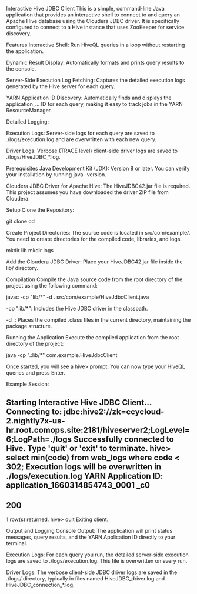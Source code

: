 Interactive Hive JDBC Client
This is a simple, command-line Java application that provides an interactive shell to connect to and query an Apache Hive database using the Cloudera JDBC driver. It is specifically configured to connect to a Hive instance that uses ZooKeeper for service discovery.

Features
Interactive Shell: Run HiveQL queries in a loop without restarting the application.

Dynamic Result Display: Automatically formats and prints query results to the console.

Server-Side Execution Log Fetching: Captures the detailed execution logs generated by the Hive server for each query.

YARN Application ID Discovery: Automatically finds and displays the application_... ID for each query, making it easy to track jobs in the YARN ResourceManager.

Detailed Logging:

Execution Logs: Server-side logs for each query are saved to ./logs/execution.log and are overwritten with each new query.

Driver Logs: Verbose (TRACE level) client-side driver logs are saved to ./logs/HiveJDBC_*.log.

Prerequisites
Java Development Kit (JDK): Version 8 or later. You can verify your installation by running java -version.

Cloudera JDBC Driver for Apache Hive: The HiveJDBC42.jar file is required. This project assumes you have downloaded the driver ZIP file from Cloudera.

Setup
Clone the Repository:

git clone <your-repo-url>
cd <your-repo-directory>

Create Project Directories:
The source code is located in src/com/example/. You need to create directories for the compiled code, libraries, and logs.

mkdir lib
mkdir logs

Add the Cloudera JDBC Driver:
Place your HiveJDBC42.jar file inside the lib/ directory.

Compilation
Compile the Java source code from the root directory of the project using the following command:

javac -cp "lib/*" -d . src/com/example/HiveJdbcClient.java

-cp "lib/*": Includes the Hive JDBC driver in the classpath.

-d .: Places the compiled .class files in the current directory, maintaining the package structure.

Running the Application
Execute the compiled application from the root directory of the project:

java -cp ".:lib/*" com.example.HiveJdbcClient

Once started, you will see a hive> prompt. You can now type your HiveQL queries and press Enter.

Example Session:

Starting Interactive Hive JDBC Client...
Connecting to: jdbc:hive2://zk=ccycloud-2.nightly7x-us-hr.root.comops.site:2181/hiveserver2;LogLevel=6;LogPath=./logs
Successfully connected to Hive. Type 'quit' or 'exit' to terminate.
hive> select min(code) from web_logs where code < 302;
Execution logs will be overwritten in ./logs/execution.log
YARN Application ID: application_1660314854743_0001
_c0
----------------------------------------
200
----------------------------------------
1 row(s) returned.
hive> quit
Exiting client.

Output and Logging
Console Output: The application will print status messages, query results, and the YARN Application ID directly to your terminal.

Execution Logs: For each query you run, the detailed server-side execution logs are saved to ./logs/execution.log. This file is overwritten on every run.

Driver Logs: The verbose client-side JDBC driver logs are saved in the ./logs/ directory, typically in files named HiveJDBC_driver.log and HiveJDBC_connection_*.log.

